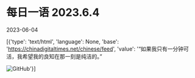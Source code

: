 # 每日一语 2023.6.4

2023-06-04

[{'type': 'text/html', 'language': None, 'base': 'https://chinadigitaltimes.net/chinese/feed', 'value': '“如果我只有一分钟可活，我希望我的良知在那一刻是纯洁的。”

![GitHub](https://chinadigitaltimes.net/chinese/files/2023/06/6.4.jpg)'}]